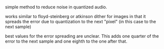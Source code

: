 simple method to reduce noise in quantized audio.

works similar to floyd-steinberg or atkinson dither for images in that it spreads the error due to quantization to the next "pixel" (in this case to the next sample)

best values for the error spreading are unclear. This adds one quarter of the error to the next sample and one eighth to the one after that.
